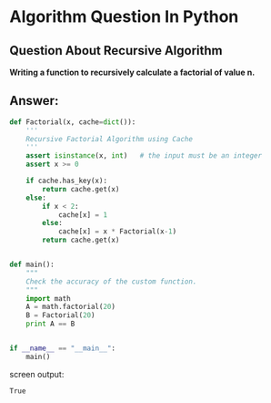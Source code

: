 Algorithm Question In Python
============================

## Question About Recursive Algorithm

**Writing a function to recursively calculate a factorial of value n.**

## Answer:

```python
def Factorial(x, cache=dict()):
    '''
    Recursive Factorial Algorithm using Cache
    '''
    assert isinstance(x, int)   # the input must be an integer
    assert x >= 0

    if cache.has_key(x):
        return cache.get(x)
    else:
        if x < 2:
            cache[x] = 1
        else:
            cache[x] = x * Factorial(x-1)
        return cache.get(x)


def main():
    """
    Check the accuracy of the custom function.
    """
    import math
    A = math.factorial(20)
    B = Factorial(20)
    print A == B


if __name__ == "__main__":
    main()
```

screen output:
```
True
```
